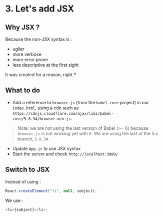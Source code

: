 # 3. Let's add JSX

## Why JSX ?

Because the non-JSX syntax is :

- uglier
- more verbose
- more error prone
- less descriptive at the first sight

It was created for a reason, right ?

## What to do

- Add a reference to `browser.js` (from the `babel-core` project) in our `index.html`, using a cdn such as `https://cdnjs.cloudflare.com/ajax/libs/babel-core/5.8.34/browser.min.js`.
> Note: we are not using the last version of Babel (>= 6) because `browser.js` is not working yet with it. We are using the last of the 5.x branch, `5.8.34`.

- Update `App.js` to use JSX syntax
- Start the server and check `http://localhost:3000/`

## Switch to JSX

Instead of using :
```js
React.createElement("li", null, subject);
```

We use : 
```js
<li>{subject}</li>;
```
